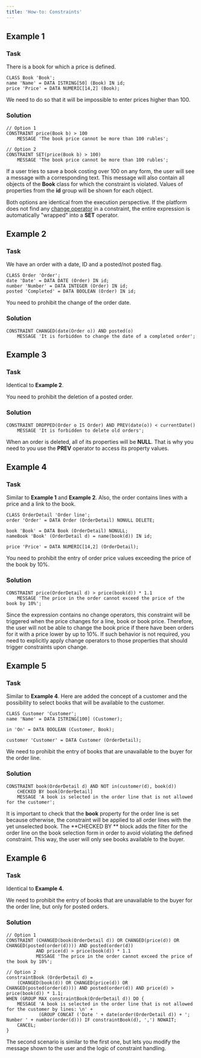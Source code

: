 ```yaml
---
title: 'How-to: Constraints'
---
```


## Example 1

### Task

There is a book for which a price is defined.

```lsf
CLASS Book 'Book';
name 'Name' = DATA ISTRING[50] (Book) IN id;
price 'Price' = DATA NUMERIC[14,2] (Book);
```

We need to do so that it will be impossible to enter prices higher than 100.

### Solution

```lsf
// Option 1
CONSTRAINT price(Book b) > 100
    MESSAGE 'The book price cannot be more than 100 rubles';

// Option 2
CONSTRAINT SET(price(Book b) > 100)
    MESSAGE 'The book price cannot be more than 100 rubles';
```

If a user tries to save a book costing over 100 on any form, the user will see a message with a corresponding text. This message will also contain all objects of the **Book** class for which the constraint is violated. Values of properties from the **id** group will be shown for each object.

Both options are identical from the execution perspective. If the platform does not find any [change operator](Change_operators_SET_CHANGED_..._.md) in a constraint, the entire expression is automatically "wrapped" into a **SET** operator.

## Example 2

### Task

We have an order with a date, ID and a posted/not posted flag.

```lsf
CLASS Order 'Order';
date 'Date' = DATA DATE (Order) IN id;
number 'Number' = DATA INTEGER (Order) IN id;
posted 'Completed' = DATA BOOLEAN (Order) IN id;
```

You need to prohibit the change of the order date.

### Solution

```lsf
CONSTRAINT CHANGED(date(Order o)) AND posted(o)
    MESSAGE 'It is forbidden to change the date of a completed order';
```

## Example 3

### Task

Identical to  **Example 2**.

You need to prohibit the deletion of a posted order.

### Solution

```lsf
CONSTRAINT DROPPED(Order o IS Order) AND PREV(date(o)) < currentDate()
    MESSAGE 'It is forbidden to delete old orders';
```

When an order is deleted, all of its properties will be **NULL**. That is why you need to you use the **PREV** operator to access its property values.

## Example 4

### Task

Similar to **Example 1** and **Example 2**. Also, the order contains lines with a price and a link to the book.

```lsf
CLASS OrderDetail 'Order line';
order 'Order' = DATA Order (OrderDetail) NONULL DELETE;

book 'Book' = DATA Book (OrderDetail) NONULL;
nameBook 'Book' (OrderDetail d) = name(book(d)) IN id;

price 'Price' = DATA NUMERIC[14,2] (OrderDetail);
```

You need to prohibit the entry of order price values exceeding the price of the book by 10%.

### Solution

```lsf
CONSTRAINT price(OrderDetail d) > price(book(d)) * 1.1
    MESSAGE 'The price in the order cannot exceed the price of the book by 10%';
```

Since the expression contains no change operators, this constraint will be triggered when the price changes for a line, book or book price. Therefore, the user will not be able to change the book price if there have been orders for it with a price lower by up to 10%. If such behavior is not required, you need to explicitly apply change operators to those properties that should trigger constraints upon change.

## Example 5

### Task

Similar to  **Example 4**. Here are added the concept of a customer and the possibility to select books that will be available to the customer.

```lsf
CLASS Customer 'Customer';
name 'Name' = DATA ISTRING[100] (Customer);

in 'On' = DATA BOOLEAN (Customer, Book);

customer 'Customer' = DATA Customer (OrderDetail);
```

We need to prohibit the entry of books that are unavailable to the buyer for the order line.

### Solution

```lsf
CONSTRAINT book(OrderDetail d) AND NOT in(customer(d), book(d))
    CHECKED BY book[OrderDetail]
    MESSAGE 'A book is selected in the order line that is not allowed for the customer';
```

It is important to check that the **book** property for the order line is set because otherwise, the constraint will be applied to all order lines with the yet unselected book. The **CHECKED BY ** block adds the filter for the order line on the book selection form in order to avoid violating the defined constraint. This way, the user will only see books available to the buyer.

## Example 6

### Task

Identical to  **Example 4**.

We need to prohibit the entry of books that are unavailable to the buyer for the order line, but only for posted orders.

### Solution

```lsf
// Option 1
CONSTRAINT (CHANGED(book(OrderDetail d)) OR CHANGED(price(d)) OR CHANGED(posted(order(d)))) AND posted(order(d))
           AND price(d) > price(book(d)) * 1.1
           MESSAGE 'The price in the order cannot exceed the price of the book by 10%';

// Option 2
constraintBook (OrderDetail d) =
    (CHANGED(book(d)) OR CHANGED(price(d)) OR CHANGED(posted(order(d)))) AND posted(order(d)) AND price(d) > price(book(d)) * 1.1;
WHEN (GROUP MAX constraintBook(OrderDetail d)) DO {
    MESSAGE 'A book is selected in the order line that is not allowed for the customer by lines: \n' +
            (GROUP CONCAT ('Date ' + date(order(OrderDetail d)) + '; Number ' + number(order(d))) IF constraintBook(d), ',') NOWAIT;
    CANCEL;
}
```

The second scenario is similar to the first one, but lets you modify the message shown to the user and the logic of constraint handling.

